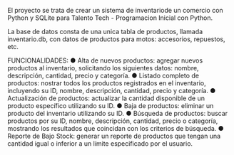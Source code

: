 El proyecto se trata de crear un sistema de inventariode un comercio con Python y SQLite para Talento Tech - Programacion Inicial con Python.

La base de datos consta de una unica tabla de productos, llamada inventario.db, con datos de productos para motos: accesorios, repuestos, etc.


FUNCIONALIDADES:
    ● Alta de nuevos productos: agregar nuevos productos al inventario, solicitando los siguientes datos: nombre, descripción, cantidad, precio y categoría.
    ● Listado completo de productos: nostrar todos los productos registrados en el inventario, incluyendo su ID, nombre, descripción, cantidad, precio y categoría.
    ● Actualización de productos: actualizar la cantidad disponible de un producto específico utilizando su ID.
    ● Baja de productos: eliminar un producto del inventario utilizando su ID.
    ● Búsqueda de productos: buscar productos por su ID, nombre, descripción, cantidad, precio o categoría, mostrando los resultados que coincidan con los criterios de búsqueda. 
    ● Reporte de Bajo Stock: generar un reporte de productos que tengan una cantidad igual o inferior a un límite especificado por el usuario.



